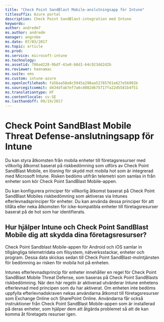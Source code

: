 ```yaml
---
title: "Check Point SandBlast Mobile-anslutningsapp för Intune"
titlesuffix: Azure portal
description: Check Point SandBlast-integration med Intune
keywords: 
author: andredm7
ms.author: andredm
manager: angrobe
ms.date: 07/03/2017
ms.topic: article
ms.prod: 
ms.service: microsoft-intune
ms.technology: 
ms.assetid: 706a4228-9bdf-41e0-b8d1-64c923dd2d2b
ms.reviewer: heenamac
ms.suite: ems
ms.custom: intune-azure
ms.openlocfilehash: fa56aa58e8c5945a298aa52785761a627e56992b
ms.sourcegitcommit: d434dfab7ef7a6c4082d675717fa22d5581b4f51
ms.translationtype: HT
ms.contentlocale: sv-SE
ms.lasthandoff: 09/19/2017
---
```

# <a name="check-point-sandblast-mobile-threat-defense-connector-with-intune"></a>Check Point SandBlast Mobile Threat Defense-anslutningsapp för Intune

Du kan styra åtkomsten från mobila enheter till företagsresurser med villkorlig åtkomst baserat på riskbedömning som utförs av Check Point SandBlast Mobile, en lösning för skydd mot mobila hot som är integrerad med Microsoft Intune. Risken bedöms utifrån telemetri som samlas in från enheter som kör Check Point SandBlast Mobile-appen.

Du kan konfigurera principer för villkorlig åtkomst baserat på Check Point SandBlast Mobiles riskbedömning som aktiveras via Intunes efterlevnadsprinciper för enheter. Du kan använda dessa principer för att tillåta eller neka åtkomsten för icke-kompatibla enheter till företagsresurser baserat på de hot som har identifierats.

## <a name="how-do-intune-and-check-point-sandblast-mobile-help-protect-your-company-resources"></a>Hur hjälper Intune och Check Point SandBlast Mobile dig att skydda dina företagsresurser?

Check Point Sandblast Mobile-appen för Android och iOS samlar in tillgängliga telemetridata om filsystem, nätverksstackar, enheter och program. Dessa data skickas sedan till Check Point SandBlast-molntjänsten för bedömning av risken för mobila hot på enheten.

Intunes efterlevnadsprincip för enheter innehåller en regel för Check Point SandBlast Mobile Threat Defense, som baseras på Check Point SandBlasts riskbedömning. När den här regeln är aktiverad utvärderar Intune enhetens efterlevnad med principen som du har aktiverat. Om enheten inte bedöms uppfylla efterlevnadskraven nekas användarna åtkomst till företagsresurser som Exchange Online och SharePoint Online. Användarna får också instruktioner från Check Point SandBlast Mobile-appen som är installerad på deras enheter, som hjälper dem att åtgärda problemet så att de kan komma åt företagets resurser igen.

<!-- ## Sample scenarios

Here are some common scenarios:

### Control access based on threats from malicious apps

When malicious apps such as malware are detected on devices, you can block devices until the threat is resolved:

-   Connecting to corporate e-mail

-   Syncing corporate files with the OneDrive for Work app

-   Accessing company apps

**Block when malicious apps are detected:**

![Check Point MTD block when malicious apps are detected](./media/checkpoint-MTD-2.PNG)

**Access granted on remediation:**

![Check Point MTD access granted](./media/checkpoint-MTD-3.PNG)

### Control access based on threat to network

Detect threats like **Man-in-the-middle** in network, and protect access to Wi-Fi networks based on the device risk.

**Block network access through Wi-Fi:**

![Check Point MTD block network access through Wi-Fi](./media/checkpoint-MTD-4.PNG)

**Access granted on remediation:**

![Check Point MTD Wi-Fi access granted](./media/checkpoint-MTD-5.PNG)

### Control access to SharePoint Online based on threat to network

Detect threats like **Man-in-the-middle** in network, and prevent synchronization of corporate files based on the device risk.

**Block SharePoint Online when network threats are detected:**

![Check Point MTD block SharePoint Online access](./media/checkpoint-MTD-6.PNG)

**Access granted on remediation:**

![Check Point MTD SharePoint Online access granted](./media/checkpoint-MTD-7.PNG)

## Supported platforms

-   **Android 4.1 and later**

-   **iOS 8 and later**

## Pre-requisites

-   Azure Active Directory Premium

-   Microsoft Intune subscription

-   Check Point SandBlast Mobile Threat Defense subscription
    -   See [CheckPoint SandBlast website](https://www.checkpoint.com/) for more information.

## Next steps

- [Integrate CheckPoint SandBlast with Intune](checkpoint-sandblast-mobile-mtd-connector-integration.md)

- [Set up CheckPoint SandBlast Mobile app](mtd-apps-ios-app-configuration-policy-add-assign.md)

- [Create CheckPoint SandBlast Mobile device compliance policy](mtd-device-compliance-policy-create.md)

- [Enable CheckPoint SandBlast Mobile MTD connector](mtd-connector-enable.md)
